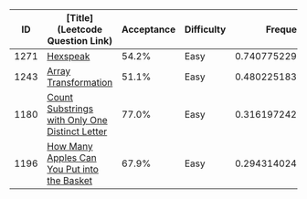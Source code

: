 |ID|[Title](Leetcode Question Link)|Acceptance|Difficulty|Frequency|
|----|-----|----|---|---|
|1271|[Hexspeak]( https://leetcode.com/problems/hexspeak)|54.2%|Easy|0.7407752295491999|
|1243|[Array Transformation]( https://leetcode.com/problems/array-transformation)|51.1%|Easy|0.48022518331727365|
|1180|[Count Substrings with Only One Distinct Letter]( https://leetcode.com/problems/count-substrings-with-only-one-distinct-letter)|77.0%|Easy|0.3161972427598021|
|1196|[How Many Apples Can You Put into the Basket]( https://leetcode.com/problems/how-many-apples-can-you-put-into-the-basket)|67.9%|Easy|0.2943140247555322|
